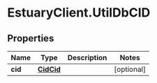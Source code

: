 # EstuaryClient.UtilDbCID

## Properties
Name | Type | Description | Notes
------------ | ------------- | ------------- | -------------
**cid** | [**CidCid**](CidCid.md) |  | [optional] 
